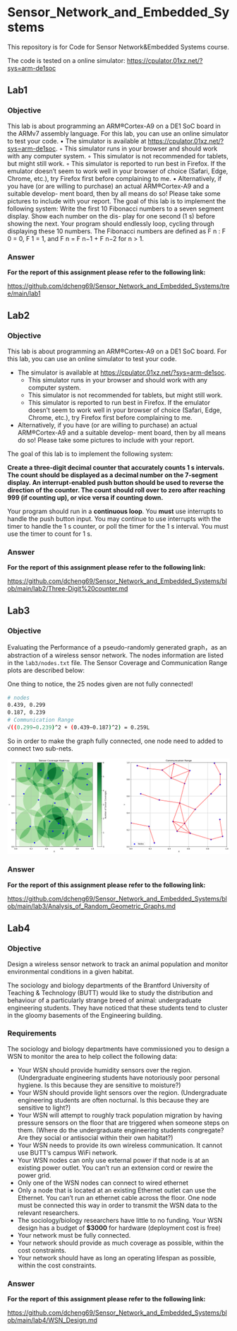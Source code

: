 # Sensor_Network_and_Embedded_Systems

This repository is for Code for Sensor Network&Embedded Systems course.

The code is tested on a online simulator: https://cpulator.01xz.net/?sys=arm-de1soc

## Lab1

### Objective

This lab is about programming an ARM®Cortex-A9 on a DE1 SoC board in the ARMv7 assembly language. For
this lab, you can use an online simulator to test your code.
• The simulator is available at https://cpulator.01xz.net/?sys=arm-de1soc.
◦ This simulator runs in your browser and should work with any computer system.
◦ This simulator is not recommended for tablets, but might still work.
◦ This simulator is reported to run best in Firefox. If the emulator doesn’t seem to work well in your
browser of choice (Safari, Edge, Chrome, etc.), try Firefox first before complaining to me.
• Alternatively, if you have (or are willing to purchase) an actual ARM®Cortex-A9 and a suitable develop-
ment board, then by all means do so! Please take some pictures to include with your report.
The goal of this lab is to implement the following system:
Write the first 10 Fibonacci numbers to a seven segment display. Show each number on the dis-
play for one second (1 s) before showing the next. Your program should endlessly loop, cycling
through displaying these 10 numbers.
The Fibonacci numbers are defined as F n :
F 0 = 0, F 1 = 1, and F n = F n−1 + F n−2 for n > 1.

### Answer

**For the report of this assignment please refer to the following link:**

https://github.com/dcheng69/Sensor_Network_and_Embedded_Systems/tree/main/lab1

## Lab2

### Objective

This lab is about programming an ARM®Cortex-A9 on a DE1 SoC board. For this lab, you can use an online
simulator to test your code.

* The simulator is available at https://cpulator.01xz.net/?sys=arm-de1soc.
  *  This simulator runs in your browser and should work with any computer system.
  * This simulator is not recommended for tablets, but might still work.
  * This simulator is reported to run best in Firefox. If the emulator doesn’t seem to work well in your
    browser of choice (Safari, Edge, Chrome, etc.), try Firefox first before complaining to me.
* Alternatively, if you have (or are willing to purchase) an actual ARM®Cortex-A9 and a suitable develop-
  ment board, then by all means do so! Please take some pictures to include with your report.

The goal of this lab is to implement the following system:

**Create a three-digit decimal counter that accurately counts 1 s intervals. The count should be displayed as a decimal number on the 7-segment display. An interrupt-enabled push button should be used to reverse the direction of the counter. The count should roll over to zero after reaching 999 (if counting up), or vice versa if counting down.**

Your program should run in a **continuous loop**.
You **must** use interrupts to handle the push button input. You may continue to use interrupts with the timer to
handle the 1 s counter, or poll the timer for the 1 s interval. You must use the timer to count for 1 s.

### Answer

**For the report of this assignment please refer to the following link:**

https://github.com/dcheng69/Sensor_Network_and_Embedded_Systems/blob/main/lab2/Three-Digit%20counter.md

## Lab3

### Objective

Evaluating the Performance of a pseudo-randomly generated graph，as an abstraction of a wireless sensor network. The nodes information are listed in the `lab3/nodes.txt` file. The Sensor Coverage and Communication Range plots are described below:

One thing to notice, the 25 nodes given are not fully connected!

```bash
# nodes
0.439, 0.299
0.187, 0.239
# Communication Range
√((0.299−0.239)^2 + (0.439−0.187)^2) = 0.259L
```

So in order to make the graph fully connected, one node need to added to connect two sub-nets.

![RGG_overview](./Documentation/res/RGG_overview.png)

### Answer

**For the report of this assignment please refer to the following link:**

https://github.com/dcheng69/Sensor_Network_and_Embedded_Systems/blob/main/lab3/Analysis_of_Random_Geometric_Graphs.md



## Lab4

### Objective

Design a wireless sensor network to track an animal population and monitor environmental conditions in a given habitat.

The sociology and biology departments of the Brantford University of Teaching & Technology (BUTT) would like to study the distribution and behaviour of a particularly strange breed of animal: undergraduate engineering students. They have noticed that these students tend to cluster in the gloomy basements of the Engineering building. 

### Requirements

The sociology and biology departments have commissioned you to design a WSN to monitor the area to help
collect the following data:

* Your WSN should provide humidity sensors over the region. (Undergraduate engineering students have notoriously poor personal hygiene. Is this because they are sensitive to moisture?)
* Your WSN should provide light sensors over the region. (Undergraduate engineering students are often nocturnal. Is this because they are sensitive to light?)
* Your WSN will attempt to roughly track population migration by having pressure sensors on the floor that are triggered when someone steps on them. (Where do the undergraduate engineering students congregate? Are they social or antisocial within their own habitat?)
* Your WSN needs to provide its own wireless communication. It cannot use BUTT’s campus WiFi network.
* Your WSN nodes can only use external power if that node is at an existing power outlet. You can’t run an
  extension cord or rewire the power grid.
* Only one of the WSN nodes can connect to wired ethernet 
* Only a node that is located at an existing Ethernet outlet can use the Ethernet. You can’t run an ethernet cable across the floor. One node must be connected this way in order to transmit the WSN data to the relevant researchers.
* The sociology/biology researchers have little to no funding. Your WSN design has a budget of **$3000** for hardware (deployment cost is free)
* Your network must be fully connected.
* Your network should provide as much coverage as possible, within the cost constraints.
* Your network should have as long an operating lifespan as possible, within the cost constraints.

### Answer

**For the report of this assignment please refer to the following link:**

https://github.com/dcheng69/Sensor_Network_and_Embedded_Systems/blob/main/lab4/WSN_Design.md
